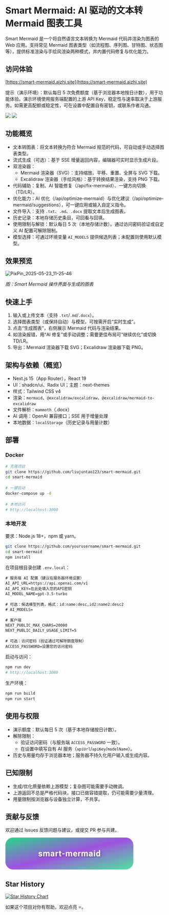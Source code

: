 # Smart Mermaid: AI 驱动的文本转 Mermaid 图表工具

Smart Mermaid 是一个将自然语言文本转换为 Mermaid 代码并渲染为图表的 Web 应用。支持常见 Mermaid 图表类型（如流程图、序列图、甘特图、状态图等），提供标准渲染与手绘风渲染两种模式，并内置代码修复与优化能力。

## 访问体验

[https://smart-mermaid.aizhi.site](https://smart-mermaid.aizhi.site)

提示（演示环境）：默认每日 5 次免费额度（基于浏览器本地按日计数），用于功能体验。演示环境使用服务端配置的上游 API Key，稳定性与速率取决于上游服务。如需更高配额或稳定性，可在设置中配置自有密钥，或联系作者沟通。

<img src="https://github.com/user-attachments/assets/8d123b76-e402-435a-9d20-1231e78ce8c1" width="200px">

<img src="https://github.com/user-attachments/assets/c41a6245-f169-4ede-afad-c2e9f5955343" width="200px">

## 功能概览

- 文本转图表：将文本转换为符合 Mermaid 规范的代码，可自动或手动选择图表类型。
- 流式生成（可选）：基于 SSE 增量返回内容，编辑器可实时显示生成片段。
- 双渲染器：
  - Mermaid 渲染器（SVG）：支持缩放、平移、重置、全屏与 SVG 下载。
  - Excalidraw 渲染器（手绘风格）：基于转换结果渲染，支持 PNG 下载。
- 代码辅助：复制、AI 智能修复（/api/fix-mermaid）、一键方向切换（TD/LR）。
- 优化能力：AI 优化（/api/optimize-mermaid）与优化建议（/api/optimize-mermaid/suggestions），可一键应用或输入自定义指令。
- 文件导入：支持 `.txt`、`.md`、`.docx` 提取文本后生成图表。
- 历史记录：本地存储历史条目，可回看与回填。
- 使用限制与解锁：默认每日 5 次（本地存储计数）。通过访问密码验证或自定义 AI 配置可解除限制。
- 模型选择：可通过环境变量 `AI_MODELS` 提供候选列表；未配置则使用默认模型。

## 效果预览

![PixPin_2025-05-23_11-25-46](https://github.com/user-attachments/assets/7ad74f73-68f3-499f-bcb4-f2b3e67336e8)

*图：Smart Mermaid 操作界面与生成的图表*

## 快速上手

1. 输入或上传文本（支持 `.txt`/`.md`/`.docx`）。
2. 选择图表类型（或保持自动）与模型，可按需开启“实时生成”。
3. 点击“生成图表”，右侧展示 Mermaid 代码与渲染结果。
4. 如渲染报错，用“AI 修复”或手动调整；需要更佳布局可“继续优化”或切换 TD/LR。
5. 导出：Mermaid 渲染器下载 SVG；Excalidraw 渲染器下载 PNG。

## 架构与依赖（概览）

- Next.js 15（App Router），React 19
- UI：shadcn/ui、Radix UI；主题：next-themes
- 样式：Tailwind CSS v4
- 渲染：`mermaid`、`@excalidraw/excalidraw`、`@excalidraw/mermaid-to-excalidraw`
- 文件解析：`mammoth`（.docx）
- AI 调用：OpenAI 兼容接口；SSE 用于增量处理
- 本地数据：`localStorage`（历史记录与用量计数）

## 部署

### Docker

```bash
# 克隆项目
git clone https://github.com/liujuntao123/smart-mermaid.git
cd smart-mermaid

# 一键启动
docker-compose up -d

# 本地访问
# http://localhost:3000
```

### 本地开发

要求：Node.js 18+，npm 或 yarn。

```bash
git clone https://github.com/yourusername/smart-mermaid.git
cd smart-mermaid
npm install
```

在项目根目录创建 `.env.local`：

```plaintext
# 服务端 AI 配置（建议在服务器环境设置）
AI_API_URL=https://api.openai.com/v1
AI_API_KEY=在此处填入您的API密钥
AI_MODEL_NAME=gpt-3.5-turbo

# 可选：候选模型列表，格式：id:name:desc,id2:name2:desc2
# AI_MODELS=

# 客户端
NEXT_PUBLIC_MAX_CHARS=20000
NEXT_PUBLIC_DAILY_USAGE_LIMIT=5

# 可选：访问密码（验证通过可解除额度限制）
ACCESS_PASSWORD=设置您的访问密码
```

启动与访问：

```bash
npm run dev
# http://localhost:3000
```

生产环境：

```bash
npm run build
npm run start
```

## 使用与权限

- 演示额度：默认每日 5 次（基于本地存储按日计数）。
- 解除限制：
  - 验证访问密码（与服务端 `ACCESS_PASSWORD` 一致）。
  - 在设置中填写自有 AI 服务（`apiUrl`/`apiKey`/`modelName`）。
- 历史与用量均存于浏览器本地；服务器不持久化用户输入或生成内容。

## 已知限制

- 生成/优化质量依赖上游模型；复杂图可能需要手动微调。
- 上游返回不总是严格代码块，接口已做容错提取，仍可能需要少量清理。
- 用量限制按浏览器与设备独立计算，不共享。

## 贡献与反馈

欢迎通过 Issues 反馈问题与建议，或提交 PR 参与共建。

<img src="https://github.com/CecilPenn/stars/blob/main/svgs/smart-mermaid.svg">

## Star History

[![Star History Chart](https://api.star-history.com/svg?repos=liujuntao123/smart-mermaid&type=Date)](https://www.star-history.com/#liujuntao123/smart-mermaid&Date)

如果这个项目对你有帮助，欢迎点亮 ⭐️。
